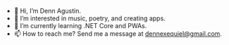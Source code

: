 - 👋 Hi, I’m Denn Agustin.
- 👀 I’m interested in music, poetry, and creating apps. 
- 🌱 I’m currently learning .NET Core and PWAs.
- 📫 How to reach me? Send me a message at dennexequiel@gmail.com.

<!---
dennagustin/dennagustin is a ✨ special ✨ repository because its `README.md` (this file) appears on your GitHub profile.
You can click the Preview link to take a look at your changes.
--->

